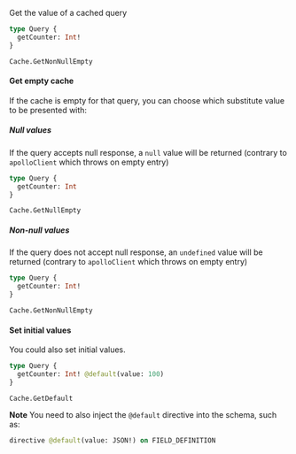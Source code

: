 Get the value of a cached query

```graphql
type Query {
  getCounter: Int!
}
```

```snapshot
Cache.GetNonNullEmpty
```

#### Get empty cache

If the cache is empty for that query, you can choose which substitute value to be presented with:

##### Null values

If the query accepts null response, a `null` value will be returned (contrary to `apolloClient` which throws on empty entry)

```graphql
type Query {
  getCounter: Int
}
```

```snapshot
Cache.GetNullEmpty
```

##### Non-null values

If the query does not accept null response, an `undefined` value will be returned (contrary to `apolloClient` which throws on empty entry)

```graphql
type Query {
  getCounter: Int!
}
```

```snapshot
Cache.GetNonNullEmpty
```

#### Set initial values

You could also set initial values.

```graphql
type Query {
  getCounter: Int! @default(value: 100)
}
```

```snapshot
Cache.GetDefault
```

**Note** You need to also inject the `@default` directive into the schema, such as:

```graphql
directive @default(value: JSON!) on FIELD_DEFINITION
```
